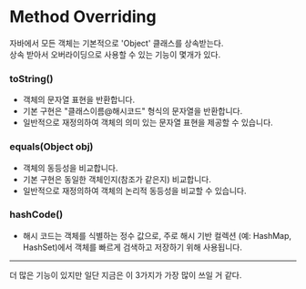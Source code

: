 # Method Overriding 
자바에서 모든 객체는 기본적으로 'Object' 클래스를 상속받는다.<br>
상속 받아서 오버라이딩으로 사용할 수 있는 기능이 몇개가 있다.
### toString()

- 객체의 문자열 표현을 반환합니다.
- 기본 구현은 "클래스이름@해시코드" 형식의 문자열을 반환합니다.
- 일반적으로 재정의하여 객체의 의미 있는 문자열 표현을 제공할 수 있습니다.

### equals(Object obj)

- 객체의 동등성을 비교합니다.
- 기본 구현은 동일한 객체인지(참조가 같은지) 비교합니다.
- 일반적으로 재정의하여 객체의 논리적 동등성을 비교할 수 있습니다.

### hashCode()

- 해시 코드는 객체를 식별하는 정수 값으로, 주로 해시 기반 컬렉션 (예: HashMap, HashSet)에서 객체를 빠르게 검색하고 저장하기 위해 사용됩니다.

---
더 많은 기능이 있지만 일단 지금은 이 3가지가 가장 많이 쓰일 거 같다.